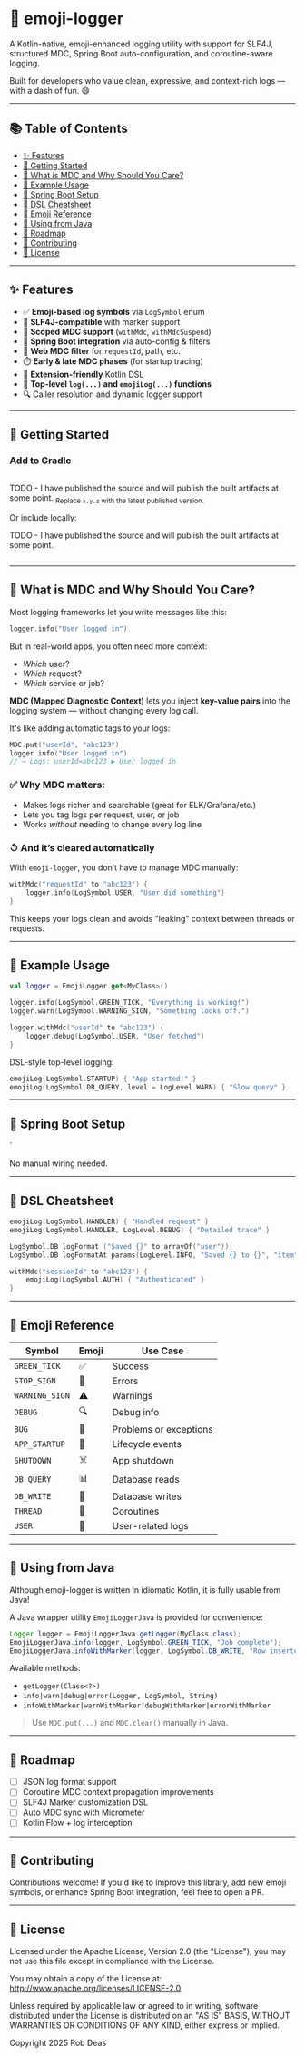 # 🤖 emoji-logger

A Kotlin-native, emoji-enhanced logging utility with support for SLF4J, structured MDC, Spring Boot auto-configuration, and coroutine-aware logging.

Built for developers who value clean, expressive, and context-rich logs — with a dash of fun. 😄

---

## 📚 Table of Contents
- [✨ Features](#-features)
- [🚀 Getting Started](#-getting-started)
- [📁 What is MDC and Why Should You Care?](#-what-is-mdc-and-why-should-you-care)
- [📜 Example Usage](#-example-usage)
- [🌿 Spring Boot Setup](#-spring-boot-setup)
- [🔑 DSL Cheatsheet](#-dsl-cheatsheet)
- [🎨 Emoji Reference](#-emoji-reference)
- [🧱 Using from Java](#-using-from-java)
- [📍 Roadmap](#-roadmap)
- [🤝 Contributing](#-contributing)
- [📄 License](#-license)

---

## ✨ Features

- ✅ **Emoji-based log symbols** via `LogSymbol` enum
- 🧵 **SLF4J-compatible** with marker support
- 🧪 **Scoped MDC support** (`withMdc`, `withMdcSuspend`)
- 🌱 **Spring Boot integration** via auto-config & filters
- 🔌 **Web MDC filter** for `requestId`, path, etc.
- ⏱️ **Early & late MDC phases** (for startup tracing)
- 🧰 **Extension-friendly** Kotlin DSL
- 🩵 **Top-level `log(...)` and `emojiLog(...)` functions**
- 🔍 Caller resolution and dynamic logger support

---

## 🚀 Getting Started

### Add to Gradle

```kotlin

```
TODO - I have published the source and will publish the built artifacts at some point.
<sub>Replace `x.y.z` with the latest published version.</sub>

Or include locally:

TODO - I have published the source and will publish the built artifacts at some point.
```kotlin

```

---

## 📁 What is MDC and Why Should You Care?

Most logging frameworks let you write messages like this:

```kotlin
logger.info("User logged in")
```

But in real-world apps, you often need more context:
- *Which* user?
- *Which* request?
- *Which* service or job?

**MDC (Mapped Diagnostic Context)** lets you inject **key-value pairs** into the logging system — without changing every log call.

It's like adding automatic tags to your logs:

```kotlin
MDC.put("userId", "abc123")
logger.info("User logged in")
// → Logs: userId=abc123 ▶ User logged in
```

### ✅ Why MDC matters:
- Makes logs richer and searchable (great for ELK/Grafana/etc.)
- Lets you tag logs per request, user, or job
- Works *without* needing to change every log line

### ↺ And it’s cleared automatically
With `emoji-logger`, you don’t have to manage MDC manually:

```kotlin
withMdc("requestId" to "abc123") {
    logger.info(LogSymbol.USER, "User did something")
}
```

This keeps your logs clean and avoids "leaking" context between threads or requests.

---

## 📜 Example Usage

```kotlin
val logger = EmojiLogger.get<MyClass>()

logger.info(LogSymbol.GREEN_TICK, "Everything is working!")
logger.warn(LogSymbol.WARNING_SIGN, "Something looks off.")

logger.withMdc("userId" to "abc123") {
    logger.debug(LogSymbol.USER, "User fetched")
}
```

DSL-style top-level logging:

```kotlin
emojiLog(LogSymbol.STARTUP) { "App started!" }
emojiLog(LogSymbol.DB_QUERY, level = LogLevel.WARN) { "Slow query" }
```

---

## 🌿 Spring Boot Setup
`

No manual wiring needed.

---

## 🔑 DSL Cheatsheet

```kotlin
emojiLog(LogSymbol.HANDLER) { "Handled request" }
emojiLog(LogSymbol.HANDLER, LogLevel.DEBUG) { "Detailed trace" }

LogSymbol.DB logFormat ("Saved {}" to arrayOf("user"))
LogSymbol.DB logFormatAt params(LogLevel.INFO, "Saved {} to {}", "item", "table")

withMdc("sessionId" to "abc123") {
    emojiLog(LogSymbol.AUTH) { "Authenticated" }
}
```

---

## 🎨 Emoji Reference

| Symbol         | Emoji | Use Case               |
|----------------|--------|------------------------|
| `GREEN_TICK`   | ✅     | Success                |
| `STOP_SIGN`    | 🛑     | Errors                 |
| `WARNING_SIGN` | ⚠️     | Warnings               |
| `DEBUG`        | 🔍     | Debug info             |
| `BUG`          | 🐛     | Problems or exceptions |
| `APP_STARTUP`  | 🌱     | Lifecycle events       |
| `SHUTDOWN`     | ☠️     | App shutdown           |
| `DB_QUERY`     | 📊     | Database reads         |
| `DB_WRITE`     | 📄     | Database writes        |
| `THREAD`       | 🧵     | Coroutines             |
| `USER`         | 👤     | User-related logs      |

---

## 🧱 Using from Java

Although emoji-logger is written in idiomatic Kotlin, it is fully usable from Java!

A Java wrapper utility `EmojiLoggerJava` is provided for convenience:

```java
Logger logger = EmojiLoggerJava.getLogger(MyClass.class);
EmojiLoggerJava.info(logger, LogSymbol.GREEN_TICK, "Job complete");
EmojiLoggerJava.infoWithMarker(logger, LogSymbol.DB_WRITE, "Row inserted");
```

Available methods:
- `getLogger(Class<?>)`
- `info|warn|debug|error(Logger, LogSymbol, String)`
- `infoWithMarker|warnWithMarker|debugWithMarker|errorWithMarker`

> Use `MDC.put(...)` and `MDC.clear()` manually in Java.

---

## 📍 Roadmap

- [ ] JSON log format support
- [ ] Coroutine MDC context propagation improvements
- [ ] SLF4J Marker customization DSL
- [ ] Auto MDC sync with Micrometer
- [ ] Kotlin Flow + log interception

---

## 🤝 Contributing

Contributions welcome! If you'd like to improve this library, add new emoji symbols, or enhance Spring Boot integration, feel free to open a PR.

---

## 📄 License

Licensed under the Apache License, Version 2.0 (the "License"); you may not use this file except in compliance with the License.

You may obtain a copy of the License at:
http://www.apache.org/licenses/LICENSE-2.0

Unless required by applicable law or agreed to in writing, software distributed under the License is distributed on an "AS IS" BASIS,
WITHOUT WARRANTIES OR CONDITIONS OF ANY KIND, either express or implied.

Copyright 2025 Rob Deas

